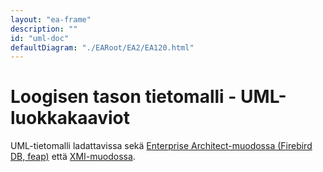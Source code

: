 ```yaml
---
layout: "ea-frame"
description: ""
id: "uml-doc"
defaultDiagram: "./EARoot/EA2/EA120.html"
---
```

# Loogisen tason tietomalli - UML-luokkakaaviot
UML-tietomalli ladattavissa sekä [Enterprise Architect-muodossa (Firebird DB, feap)](../rakentamisenluvat.feap?raw=true) että [XMI-muodossa](../rakentamisenluvat.xml?raw=true).
